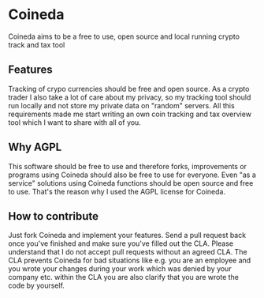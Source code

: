 # Coineda
Coineda aims to be a free to use, open source and local running crypto track and tax tool

## Features

Tracking of crypo currencies should be free and open source. As a crypto trader I also take a lot of care about my privacy, so my tracking tool should run locally and not store my private data on "random" servers. All this requirements made me start writing an own coin tracking and tax overview tool which I want to share with all of you.

## Why AGPL

This software should be free to use and therefore forks, improvements or programs using Coineda should also be free to use for everyone. Even "as a service" solutions using Coineda functions should be open source and free to use. That's the reason why I used the AGPL license for Coineda. 

## How to contribute

Just fork Coineda and implement your features. Send a pull request back once you've finished and make sure you've filled out the CLA. Please understand that I do not accept pull requests without an agreed CLA. The CLA prevents Coineda for bad situations like e.g. you are an employee and you wrote your changes during your work which was denied by your company etc. within the CLA you are also clarify that you are wrote the code by yourself.
